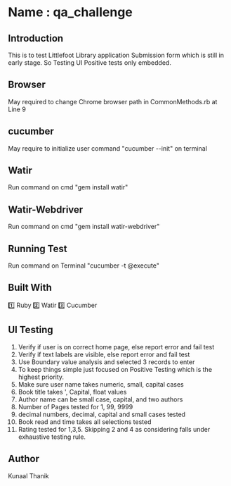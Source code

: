 # Name : qa_challenge
## Introduction
This is to test Littlefoot Library application Submission form which is still in early stage. So Testing UI Positive tests only embedded. 

## Browser
May required to change Chrome browser path in CommonMethods.rb at Line 9

## cucumber 
May require to initialize user command "cucumber --init" on terminal 

## Watir
Run command on cmd "gem install watir"

## Watir-Webdriver
Run command on cmd "gem install watir-webdriver"

## Running Test
Run command on Terminal "cucumber -t @execute"

## Built With
1️⃣  Ruby
2️⃣  Watir
3️⃣  Cucumber

## UI Testing
1.	Verify if user is on correct home page, else report error and fail test
2.	Verify if text labels are visible, else report error and fail test
3.	Use Boundary value analysis and selected 3 records to enter
4.	To keep things simple just focused on Positive Testing which is the highest priority. 
5.	Make sure user name takes numeric, small, capital cases
6.	Book title takes ', Capital, float values
7.	Author name can be small case, capital, and two authors
8.	Number of Pages tested for 1, 99, 9999
9.	decimal numbers, decimal, capital and small cases tested
10.	Book read and time takes all selections tested
11.	Rating tested for 1,3,5. Skipping 2 and 4 as considering falls under exhaustive testing rule.


## Author
Kunaal Thanik
